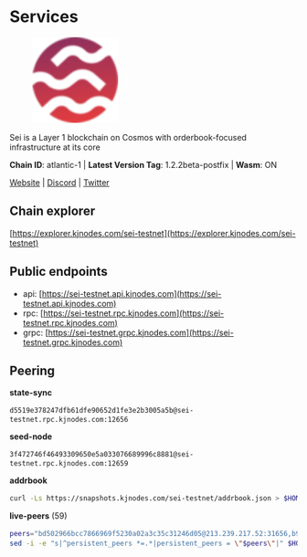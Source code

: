 # Services

<figure><img src="https://raw.githubusercontent.com/kj89/cosmos-images/main/logos/sei.png" width="150" alt=""><figcaption></figcaption></figure>

Sei is a Layer 1 blockchain on Cosmos with orderbook-focused infrastructure at its core

**Chain ID**: atlantic-1 | **Latest Version Tag**: 1.2.2beta-postfix | **Wasm**: ON

[Website](https://www.seinetwork.io) | [Discord](https://discord.gg/sei) | [Twitter](https://twitter.com/SeiNetwork)




## Chain explorer
[https://explorer.kjnodes.com/sei-testnet](https://explorer.kjnodes.com/sei-testnet)

## Public endpoints

* api: [https://sei-testnet.api.kjnodes.com](https://sei-testnet.api.kjnodes.com)
* rpc: [https://sei-testnet.rpc.kjnodes.com](https://sei-testnet.rpc.kjnodes.com)
* grpc: [https://sei-testnet.grpc.kjnodes.com](https://sei-testnet.grpc.kjnodes.com)

## Peering

**state-sync**

```text
d5519e378247dfb61dfe90652d1fe3e2b3005a5b@sei-testnet.rpc.kjnodes.com:12656
```

**seed-node**

```text
3f472746f46493309650e5a033076689996c8881@sei-testnet.rpc.kjnodes.com:12659
```

**addrbook**
```bash
curl -Ls https://snapshots.kjnodes.com/sei-testnet/addrbook.json > $HOME/.sei/config/addrbook.json
```

**live-peers** (59)
```bash
peers="bd502966bcc7866969f5230a02a3c35c31246d05@213.239.217.52:31656,b91fe8739e731d1bca270fabc5cc50ff26699c56@43.131.17.146:26656,2f04f9f3e3ce6e4904c855b96ab53f31c8de769b@135.181.147.1:26656,b1f7e49b8fd8565cab4cb4c4a0d365c5aeb19c38@65.21.225.178:26656,a541b059e17aea3bd4843314937036544bd6a838@135.181.251.102:26656,62ecc461e078d4bd74b1e6aa0497a4ed5cdcb8c7@65.109.85.155:12656,d5519e378247dfb61dfe90652d1fe3e2b3005a5b@65.109.68.190:12656,32bd80fe84f92702494976b894404663e12a7152@162.55.223.23:12656,c2c02622883f3f3bb56e770b795cce1776b35964@65.109.85.170:31656,c5b049dfa5240037f4ddcc0e57d6ccbc69fd1857@65.108.3.234:26656,3c690730729c444a197587bd9d510db138b7cf92@142.132.163.93:26656,19ee78b596421bad8f454275b45733301b55f0ef@3.101.69.132:26656,d37bbd7377c5c288b9ec9079a32df96f9f389c8e@65.21.203.204:46656,3bb02c353ef3178cd6779a4b608f597538f21126@162.62.233.113:26656,9c534ecc23549a6d2c9cd8f210dcac704c3bb4b2@65.109.112.178:27656,fbb8ae6eb2a5bbb46d9528facf8897992a274b9e@85.193.88.208:12656,b6bbd640a7bb36a10b242d8cbd2b714371a6f790@141.94.138.48:26667,411d4df7b86dd9737fb738e1b6a027e05256c3dc@95.217.182.223:24656,5deda0a64001c36c4f4c82f08dce7f9e9284221f@5.161.61.243:24656,873a358b46b07c0c7c0280397a5ad27954a10633@162.19.238.186:26656,d530ce66d57a291c15e7cea39419eef0771c710f@65.109.11.205:24656,794b45a9ff3d30fdf44f9277775a58f61a2a59b9@148.251.11.99:12656,27238e2f804bf28a14c186a2e0f0ceaae0d2588f@176.9.98.24:30513,55632b262f77e7bdb6aa584293e69426349ef833@65.108.78.116:12656,bbbb471dd787b973de4804e8b805a143838fd95c@5.78.40.113:24656,9251342e028b0d2dd8dfc8819d6943ae2a488a2b@5.9.63.216:26656,8737579478ebf0342537cb9e6aa1e5220af39b09@65.108.230.245:28656,8f09568ff49598e00e2f565d73eef45b1f5d5646@5.161.194.135:24656,85bd7c5ac455ed082d7974d7f157310cc8243e2d@144.76.67.53:2420,d3c42977ad0ff31c70e4cc96ec8c9243a650b824@65.109.71.35:27656,6d22e4599897c899530be1c04e6e02d233bc9aee@161.35.216.173:12656,e890fcf9735a3cbfb236b8c4f75d0110c9988776@65.108.136.152:29656,635c32b8c21b35b62570b4155fa9425f8e4358cf@65.108.206.45:26656,cd5fc0bf33cb7e4a16a377fcb25d9c135165cc8b@66.45.251.38:46656,cb44e5eaa41826480db16c4bd68f64c15de0eb17@155.133.27.170:12656,18aa77155b50a72c675bbd3f4e21ceaabbc197a5@217.76.61.182:12656,fd8726a2d70339acd1e5a5814e232be1a2f54298@185.177.216.126:12656,a3a1f617775cd9c9f10ca2e4f56bde44aafd9c0f@13.57.247.171:26656,1fc581acd401fb38d1f0c1a4b57ece6c096b3a98@142.132.253.112:14656,e8f7366b0c93359a241891f287552beafd69db2e@65.108.199.62:12656,d949da32bd77e472168a14dc65b1f9b13a075cc1@34.124.245.127:26656,675dd7d4308c2e93d9b789c873541e1e1774251d@65.108.233.102:26656,ca72209dded4120da636703728832193ed3e8d87@154.53.42.141:26656,558c8143cf633b07a36c2bc3d148707aa05cd240@23.81.180.195:36656,1f11577400a5caadedc01261e0f4902983445fb1@212.23.222.125:26656,59f888f410408d559c730ee137a9dda048329aa1@65.21.7.111:26656,489b8ba15ba1db3f8899ef990b239e9924681060@213.239.207.175:12656,d2f5f6db0554c297a1104bd452b6182d3f851d1e@65.109.35.116:26656,38b4d78c7d6582fb170f6c19330a7e37e6964212@5.9.147.22:46656,04a35de11d1abf47e729b0dde2e1d90ed922ab78@65.108.195.29:26686,cd69b96a93de9cb9b91fe45ffa0be4b34e3d1880@65.109.85.226:7000,fd5e03e905d9ae6b146a86baef8f0b4a33bbf576@167.235.211.171:26656,598683560dbb91182be65b489734af9777683416@159.69.125.201:26656,5401e2589f554076c2d4eb4ca99650c6616c0a30@178.239.197.187:26656,9002c72bf0c83d89f564223bb9b96ccaf6a1a0fe@65.108.237.232:27656,0d011b164a5797784cadf6837de162b9ce282ed0@65.109.92.241:20036,23566c31c1a4f852eb581cee56ce68b4b77756b1@195.201.197.4:12656,853788cfa77b45d8ec7bcd33d99ae763bc707697@194.146.12.50:10143,d897e022db9f57f9017f11f307b6a9f5dcbc6e08@116.202.161.165:31656"
sed -i -e "s|^persistent_peers *=.*|persistent_peers = \"$peers\"|" $HOME/.sei/config/config.toml
```

